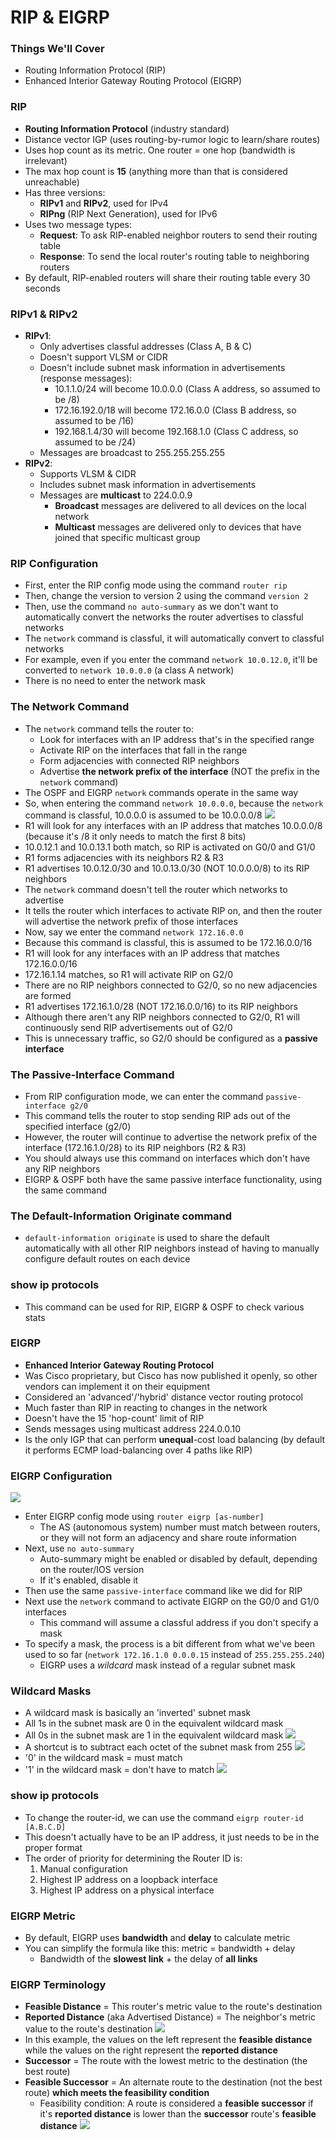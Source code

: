 # RIP & EIGRP
### Things We'll Cover
- Routing Information Protocol (RIP)
- Enhanced Interior Gateway Routing Protocol (EIGRP)
### RIP
- **Routing Information Protocol** (industry standard)
- Distance vector IGP (uses routing-by-rumor logic to learn/share routes)
- Uses hop count as its metric. One router = one hop (bandwidth is irrelevant)
- The max hop count is **15** (anything more than that is considered unreachable)
- Has three versions:
	- **RIPv1** and **RIPv2**, used for IPv4
	- **RIPng** (RIP Next Generation), used for IPv6
- Uses two message types:
	- **Request**: To ask RIP-enabled neighbor routers to send their routing table
	- **Response**: To send the local router's routing table to neighboring routers
- By default, RIP-enabled routers will share their routing table every 30 seconds
### RIPv1 & RIPv2
- **RIPv1**:
	- Only advertises classful addresses (Class A, B & C)
	- Doesn't support VLSM or CIDR
	- Doesn't include subnet mask information in advertisements (response messages):
		- 10.1.1.0/24 will become 10.0.0.0 (Class A address, so assumed to be /8)
		- 172.16.192.0/18 will become 172.16.0.0 (Class B address, so assumed to be /16)
		- 192.168.1.4/30 will become 192.168.1.0 (Class C address, so assumed to be /24)
	- Messages are broadcast to 255.255.255.255
- **RIPv2**:
	- Supports VLSM & CIDR
	- Includes subnet mask information in advertisements
	- Messages are **multicast** to 224.0.0.9
		- **Broadcast** messages are delivered to all devices on the local network
		- **Multicast** messages are delivered only to devices that have joined that specific multicast group
### RIP Configuration
- First, enter the RIP config mode using the command `router rip`
- Then, change the version to version 2 using the command `version 2`
- Then, use the command `no auto-summary` as we don't want to automatically convert the networks the router advertises to classful networks
- The `network` command is classful, it will automatically convert to classful networks
- For example, even if you enter the command `network 10.0.12.0`, it'll be converted to `network 10.0.0.0` (a class A network)
- There is no need to enter the network mask
### The Network Command
- The `network` command tells the router to:
	- Look for interfaces with an IP address that's in the specified range
	- Activate RIP on the interfaces that fall in the range
	- Form adjacencies with connected RIP neighbors
	- Advertise **the network prefix of the interface** (NOT the prefix in the `network` command)
- The OSPF and EIGRP `network` commands operate in the same way
- So, when entering the command `network 10.0.0.0`, because the `network` command is classful, 10.0.0.0 is assumed to be 10.0.0.0/8
![](attachments/cdcfc1bd0ff754c452f8e2ce09164b60.png)
- R1 will look for any interfaces with an IP address that matches 10.0.0.0/8 (because it's /8 it only needs to match the first 8 bits)
- 10.0.12.1 and 10.0.13.1 both match, so RIP is activated on G0/0 and G1/0
- R1 forms adjacencies with its neighbors R2 & R3
- R1 advertises 10.0.12.0/30 and 10.0.13.0/30 (NOT 10.0.0.0/8) to its RIP neighbors
- The `network` command doesn't tell the router which networks to advertise
- It tells the router which interfaces to activate RIP on, and then the router will advertise the network prefix of those interfaces
- Now, say we enter the command `network 172.16.0.0`
- Because this command is classful, this is assumed to be 172.16.0.0/16
- R1 will look for any interfaces with an IP address that matches 172.16.0.0/16
- 172.16.1.14 matches, so R1 will activate RIP on G2/0
- There are no RIP neighbors connected to G2/0, so no new adjacencies are formed
- R1 advertises 172.16.1.0/28 (NOT 172.16.0.0/16) to its RIP neighbors
- Although there aren't any RIP neighbors connected to G2/0, R1 will continuously send RIP advertisements out of G2/0
- This is unnecessary traffic, so G2/0 should be configured as a **passive interface**
### The Passive-Interface Command
- From RIP configuration mode, we can enter the command `passive-interface g2/0`
- This command tells the router to stop sending RIP ads out of the specified interface (g2/0)
- However, the router will continue to advertise the network prefix of the interface (172.16.1.0/28) to its RIP neighbors (R2 & R3)
- You should always use this command on interfaces which don't have any RIP neighbors
- EIGRP & OSPF both have the same passive interface functionality, using the same command
### The Default-Information Originate command
- `default-information originate` is used to share the default automatically with all other RIP neighbors instead of having to manually configure default routes on each device
### show ip protocols
- This command can be used for RIP, EIGRP & OSPF to check various stats
### EIGRP
- **Enhanced Interior Gateway Routing Protocol**
- Was Cisco proprietary, but Cisco has now published it openly, so other vendors can implement it on their equipment
- Considered an 'advanced'/'hybrid' distance vector routing protocol
- Much faster than RIP in reacting to changes in the network
- Doesn't have the 15 'hop-count' limit of RIP
- Sends messages using multicast address 224.0.0.10
- Is the only IGP that can perform **unequal**-cost load balancing (by default it performs ECMP load-balancing over 4 paths like RIP)
### EIGRP Configuration
![](attachments/cdcfc1bd0ff754c452f8e2ce09164b60.png)
- Enter EIGRP config mode using `router eigrp [as-number]`
	- The AS (autonomous system) number must match between routers, or they will not form an adjacency and share route information
- Next, use `no auto-summary`
	- Auto-summary might be enabled or disabled by default, depending on the router/IOS version
	- If it's enabled, disable it
- Then use the same `passive-interface` command like we did for RIP
- Next use the `network` command to activate EIGRP on the G0/0 and G1/0 interfaces
	- This command will assume a classful address if you don't specify a mask
- To specify a mask, the process is a bit different from what we've been used to so far (`network 172.16.1.0 0.0.0.15` instead of `255.255.255.240`)
	- EIGRP uses a *wildcard* mask instead of a regular subnet mask
### Wildcard Masks
- A wildcard mask is basically an 'inverted' subnet mask
- All 1s in the subnet mask are 0 in the equivalent wildcard mask
- All 0s in the subnet mask are 1 in the equivalent wildcard mask
![](attachments/8c0a9749eaff347dda2c8d315d420f1a.png)
- A shortcut is to subtract each octet of the subnet mask from 255
![](attachments/11310a5bda37418a2fa394fecd007e3f.png)
- '0' in the wildcard mask = must match
- '1' in the wildcard mask = don't have to match
![](attachments/02f9cc5d2082cc0135ce1920b64c26df.png)
### show ip protocols
- To change the router-id, we can use the command `eigrp router-id [A.B.C.D]`
- This doesn't actually have to be an IP address, it just needs to be in the proper format
- The order of priority for determining the Router ID is:
	1. Manual configuration
	2. Highest IP address on a loopback interface
	3. Highest IP address on a physical interface
### EIGRP Metric
- By default, EIGRP uses **bandwidth** and **delay** to calculate metric
- You can simplify the formula like this: metric = bandwidth + delay
	- Bandwidth of the **slowest link** + the delay of **all links**
### EIGRP Terminology
- **Feasible Distance** = This router's metric value to the route's destination
- **Reported Distance** (aka Advertised Distance) = The neighbor's metric value to the route's destination
![](attachments/43937b083be1d0afd3540aca4df4cef2.png)
- In this example, the values on the left represent the **feasible distance** while the values on the right represent the **reported distance**
- **Successor** = The route with the lowest metric to the destination (the best route)
- **Feasible Successor** = An alternate route to the destination (not the best route) **which meets the feasibility condition**
	- Feasibility condition: A route is considered a **feasible successor** if it's **reported distance** is lower than the **successor** route's **feasible distance**
![](attachments/c26aa9f5f5025b788a648fabe1e5476a.png)